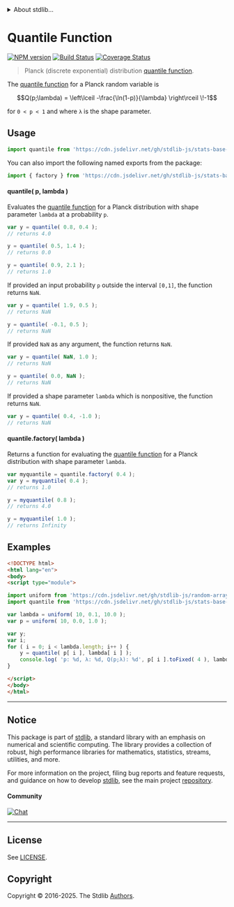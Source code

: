 <!--

@license Apache-2.0

Copyright (c) 2025 The Stdlib Authors.

Licensed under the Apache License, Version 2.0 (the "License");
you may not use this file except in compliance with the License.
You may obtain a copy of the License at

   http://www.apache.org/licenses/LICENSE-2.0

Unless required by applicable law or agreed to in writing, software
distributed under the License is distributed on an "AS IS" BASIS,
WITHOUT WARRANTIES OR CONDITIONS OF ANY KIND, either express or implied.
See the License for the specific language governing permissions and
limitations under the License.

-->


<details>
  <summary>
    About stdlib...
  </summary>
  <p>We believe in a future in which the web is a preferred environment for numerical computation. To help realize this future, we've built stdlib. stdlib is a standard library, with an emphasis on numerical and scientific computation, written in JavaScript (and C) for execution in browsers and in Node.js.</p>
  <p>The library is fully decomposable, being architected in such a way that you can swap out and mix and match APIs and functionality to cater to your exact preferences and use cases.</p>
  <p>When you use stdlib, you can be absolutely certain that you are using the most thorough, rigorous, well-written, studied, documented, tested, measured, and high-quality code out there.</p>
  <p>To join us in bringing numerical computing to the web, get started by checking us out on <a href="https://github.com/stdlib-js/stdlib">GitHub</a>, and please consider <a href="https://opencollective.com/stdlib">financially supporting stdlib</a>. We greatly appreciate your continued support!</p>
</details>

# Quantile Function

[![NPM version][npm-image]][npm-url] [![Build Status][test-image]][test-url] [![Coverage Status][coverage-image]][coverage-url] <!-- [![dependencies][dependencies-image]][dependencies-url] -->

> Planck (discrete exponential) distribution [quantile function][quantile-function].

<section class="intro">

The [quantile function][quantile-function] for a Planck random variable is

<!-- <equation class="equation" label="eq:planck_quantile_function" align="center" raw="Q(p;\lambda) = \left\lceil -\frac{\ln(1-p)}{\lambda} - 1 \right\rceil" alt="Quantile function for a Planck distribution."> -->

```math
Q(p;\lambda) = \left\lceil -\frac{\ln(1-p)}{\lambda} \right\rceil \!-1
```

<!-- </equation> -->

for `0 < p < 1` and where `λ` is the shape parameter.

</section>

<!-- /.intro -->



<section class="usage">

## Usage

```javascript
import quantile from 'https://cdn.jsdelivr.net/gh/stdlib-js/stats-base-dists-planck-quantile@esm/index.mjs';
```

You can also import the following named exports from the package:

```javascript
import { factory } from 'https://cdn.jsdelivr.net/gh/stdlib-js/stats-base-dists-planck-quantile@esm/index.mjs';
```

#### quantile( p, lambda )

Evaluates the [quantile function][quantile-function] for a Planck distribution with shape parameter `lambda` at a probability `p`.

```javascript
var y = quantile( 0.8, 0.4 );
// returns 4.0

y = quantile( 0.5, 1.4 );
// returns 0.0

y = quantile( 0.9, 2.1 );
// returns 1.0
```

If provided an input probability `p` outside the interval `[0,1]`, the function returns `NaN`.

```javascript
var y = quantile( 1.9, 0.5 );
// returns NaN

y = quantile( -0.1, 0.5 );
// returns NaN
```

If provided `NaN` as any argument, the function returns `NaN`.

```javascript
var y = quantile( NaN, 1.0 );
// returns NaN

y = quantile( 0.0, NaN );
// returns NaN
```

If provided a shape parameter `lambda` which is nonpositive, the function returns `NaN`.

```javascript
var y = quantile( 0.4, -1.0 );
// returns NaN
```

#### quantile.factory( lambda )

Returns a function for evaluating the [quantile function][quantile-function] for a Planck distribution with shape parameter `lambda`.

```javascript
var myquantile = quantile.factory( 0.4 );
var y = myquantile( 0.4 );
// returns 1.0

y = myquantile( 0.8 );
// returns 4.0

y = myquantile( 1.0 );
// returns Infinity
```

</section>

<!-- /.usage -->

<section class="examples">

## Examples

<!-- eslint no-undef: "error" -->

```html
<!DOCTYPE html>
<html lang="en">
<body>
<script type="module">

import uniform from 'https://cdn.jsdelivr.net/gh/stdlib-js/random-array-uniform@esm/index.mjs';
import quantile from 'https://cdn.jsdelivr.net/gh/stdlib-js/stats-base-dists-planck-quantile@esm/index.mjs';

var lambda = uniform( 10, 0.1, 10.0 );
var p = uniform( 10, 0.0, 1.0 );

var y;
var i;
for ( i = 0; i < lambda.length; i++ ) {
    y = quantile( p[ i ], lambda[ i ] );
    console.log( 'p: %d, λ: %d, Q(p;λ): %d', p[ i ].toFixed( 4 ), lambda[ i ].toFixed( 4 ), y.toFixed( 4 ) );
}

</script>
</body>
</html>
```

</section>

<!-- /.examples -->

<!-- C interface documentation. -->



<!-- Section for related `stdlib` packages. Do not manually edit this section, as it is automatically populated. -->

<section class="related">

</section>

<!-- /.related -->

<!-- Section for all links. Make sure to keep an empty line after the `section` element and another before the `/section` close. -->


<section class="main-repo" >

* * *

## Notice

This package is part of [stdlib][stdlib], a standard library with an emphasis on numerical and scientific computing. The library provides a collection of robust, high performance libraries for mathematics, statistics, streams, utilities, and more.

For more information on the project, filing bug reports and feature requests, and guidance on how to develop [stdlib][stdlib], see the main project [repository][stdlib].

#### Community

[![Chat][chat-image]][chat-url]

---

## License

See [LICENSE][stdlib-license].


## Copyright

Copyright &copy; 2016-2025. The Stdlib [Authors][stdlib-authors].

</section>

<!-- /.stdlib -->

<!-- Section for all links. Make sure to keep an empty line after the `section` element and another before the `/section` close. -->

<section class="links">

[npm-image]: http://img.shields.io/npm/v/@stdlib/stats-base-dists-planck-quantile.svg
[npm-url]: https://npmjs.org/package/@stdlib/stats-base-dists-planck-quantile

[test-image]: https://github.com/stdlib-js/stats-base-dists-planck-quantile/actions/workflows/test.yml/badge.svg?branch=main
[test-url]: https://github.com/stdlib-js/stats-base-dists-planck-quantile/actions/workflows/test.yml?query=branch:main

[coverage-image]: https://img.shields.io/codecov/c/github/stdlib-js/stats-base-dists-planck-quantile/main.svg
[coverage-url]: https://codecov.io/github/stdlib-js/stats-base-dists-planck-quantile?branch=main

<!--

[dependencies-image]: https://img.shields.io/david/stdlib-js/stats-base-dists-planck-quantile.svg
[dependencies-url]: https://david-dm.org/stdlib-js/stats-base-dists-planck-quantile/main

-->

[chat-image]: https://img.shields.io/gitter/room/stdlib-js/stdlib.svg
[chat-url]: https://app.gitter.im/#/room/#stdlib-js_stdlib:gitter.im

[stdlib]: https://github.com/stdlib-js/stdlib

[stdlib-authors]: https://github.com/stdlib-js/stdlib/graphs/contributors

[umd]: https://github.com/umdjs/umd
[es-module]: https://developer.mozilla.org/en-US/docs/Web/JavaScript/Guide/Modules

[deno-url]: https://github.com/stdlib-js/stats-base-dists-planck-quantile/tree/deno
[deno-readme]: https://github.com/stdlib-js/stats-base-dists-planck-quantile/blob/deno/README.md
[umd-url]: https://github.com/stdlib-js/stats-base-dists-planck-quantile/tree/umd
[umd-readme]: https://github.com/stdlib-js/stats-base-dists-planck-quantile/blob/umd/README.md
[esm-url]: https://github.com/stdlib-js/stats-base-dists-planck-quantile/tree/esm
[esm-readme]: https://github.com/stdlib-js/stats-base-dists-planck-quantile/blob/esm/README.md
[branches-url]: https://github.com/stdlib-js/stats-base-dists-planck-quantile/blob/main/branches.md

[stdlib-license]: https://raw.githubusercontent.com/stdlib-js/stats-base-dists-planck-quantile/main/LICENSE

[quantile-function]: https://en.wikipedia.org/wiki/Quantile_function

</section>

<!-- /.links -->
